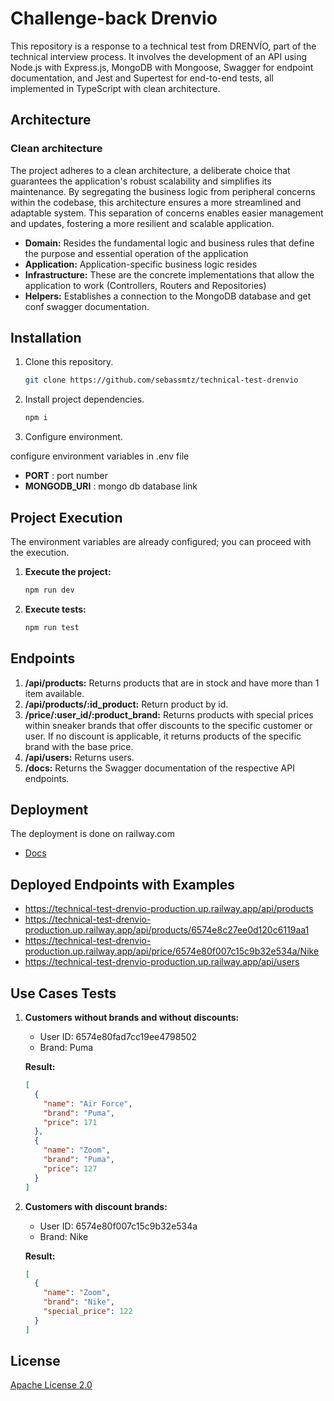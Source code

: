 # Challenge-back Drenvio

This repository is a response to a technical test from DRENVÍO, part of the technical interview process. It involves the development of an API using Node.js with Express.js, MongoDB with Mongoose, Swagger for endpoint documentation, and Jest and Supertest for end-to-end tests, all implemented in TypeScript with clean architecture.

## Architecture

### Clean architecture

The project adheres to a clean architecture, a deliberate choice that guarantees the application's robust scalability and simplifies its maintenance. By segregating the business logic from peripheral concerns within the codebase, this architecture ensures a more streamlined and adaptable system. This separation of concerns enables easier management and updates, fostering a more resilient and scalable application.

- **Domain:** Resides the fundamental logic and business rules that define the purpose and essential operation of the application
- **Application:** Application-specific business logic resides
- **Infrastructure:** These are the concrete implementations that allow the application to work (Controllers, Routers and Repositories)
- **Helpers:** Establishes a connection to the MongoDB database and get conf swagger documentation.

## Installation

1. Clone this repository.

   ```bash
   git clone https://github.com/sebassmtz/technical-test-drenvio
   ```

2. Install project dependencies.

   ```bash
   npm i
   ```

3. Configure environment.

configure environment variables in .env file

- **PORT** : port number
- **MONGODB_URI** : mongo db database link

## Project Execution

The environment variables are already configured; you can proceed with the execution.

1. **Execute the project:**

   ```bash
   npm run dev
   ```

2. **Execute tests:**

   ```bash
   npm run test
   ```

## Endpoints

1. **/api/products:** Returns products that are in stock and have more than 1 item available.
2. **/api/products/:id_product:** Return product by id.
3. **/price/:user_id/:product_brand:** Returns products with special prices within sneaker brands that offer discounts to the specific customer or user. If no discount is applicable, it returns products of the specific brand with the base price.
4. **/api/users:** Returns users.
5. **/docs:** Returns the Swagger documentation of the respective API endpoints.

## Deployment

The deployment is done on railway.com

- [Docs](https://technical-test-drenvio-production.up.railway.app/docs/)

## Deployed Endpoints with Examples

- https://technical-test-drenvio-production.up.railway.app/api/products
- https://technical-test-drenvio-production.up.railway.app/api/products/6574e8c27ee0d120c6119aa1
- https://technical-test-drenvio-production.up.railway.app/api/price/6574e80f007c15c9b32e534a/Nike
- https://technical-test-drenvio-production.up.railway.app/api/users

## Use Cases Tests

1. **Customers without brands and without discounts:**

   - User ID: 6574e80fad7cc19ee4798502
   - Brand: Puma

   **Result:**

   ```json
   [
     {
       "name": "Air Force",
       "brand": "Puma",
       "price": 171
     },
     {
       "name": "Zoom",
       "brand": "Puma",
       "price": 127
     }
   ]
   ```

2. **Customers with discount brands:**

   - User ID: 6574e80f007c15c9b32e534a
   - Brand: Nike

   **Result:**

   ```json
   [
     {
       "name": "Zoom",
       "brand": "Nike",
       "special_price": 122
     }
   ]
   ```

## License

[Apache License 2.0](https://www.apache.org/licenses/LICENSE-2.0)
